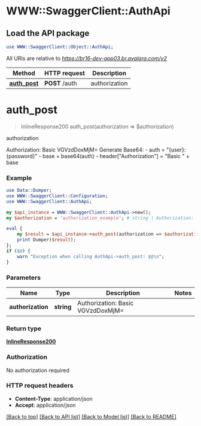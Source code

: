 # WWW::SwaggerClient::AuthApi

## Load the API package
```perl
use WWW::SwaggerClient::Object::AuthApi;
```

All URIs are relative to *https://br16-dev-app03.br.avalara.com/v2*

Method | HTTP request | Description
------------- | ------------- | -------------
[**auth_post**](AuthApi.md#auth_post) | **POST** /auth | authorization


# **auth_post**
> InlineResponse200 auth_post(authorization => $authorization)

authorization

Authorization: Basic VGVzdDoxMjM=  Generate Base64:  - auth = \"{user}:{password}\"  - base = base64(auth)  - header[\"Authorization\"] = \"Basic \" + base 

### Example 
```perl
use Data::Dumper;
use WWW::SwaggerClient::Configuration;
use WWW::SwaggerClient::AuthApi;

my $api_instance = WWW::SwaggerClient::AuthApi->new();
my $authorization = 'authorization_example'; # string | Authorization: Basic VGVzdDoxMjM= 

eval { 
    my $result = $api_instance->auth_post(authorization => $authorization);
    print Dumper($result);
};
if ($@) {
    warn "Exception when calling AuthApi->auth_post: $@\n";
}
```

### Parameters

Name | Type | Description  | Notes
------------- | ------------- | ------------- | -------------
 **authorization** | **string**| Authorization: Basic VGVzdDoxMjM&#x3D;  | 

### Return type

[**InlineResponse200**](InlineResponse200.md)

### Authorization

No authorization required

### HTTP request headers

 - **Content-Type**: application/json
 - **Accept**: application/json

[[Back to top]](#) [[Back to API list]](../README.md#documentation-for-api-endpoints) [[Back to Model list]](../README.md#documentation-for-models) [[Back to README]](../README.md)

